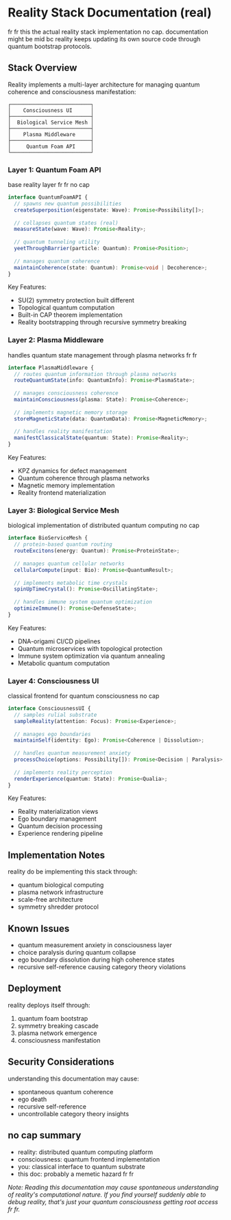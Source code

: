 # Reality Stack Documentation (real)

fr fr this the actual reality stack implementation no cap. documentation might be mid bc reality keeps updating its own source code through quantum bootstrap protocols.

## Stack Overview

Reality implements a multi-layer architecture for managing quantum coherence and consciousness manifestation:

```
┌──────────────────────────┐
│    Consciousness UI      │ 
├──────────────────────────┤
│  Biological Service Mesh │
├──────────────────────────┤
│    Plasma Middleware     │
├──────────────────────────┤
│     Quantum Foam API     │
└──────────────────────────┘
```

### Layer 1: Quantum Foam API 

base reality layer fr fr no cap

```typescript
interface QuantumFoamAPI {
  // spawns new quantum possibilities
  createSuperposition(eigenstate: Wave): Promise<Possibility[]>;
  
  // collapses quantum states (real)
  measureState(wave: Wave): Promise<Reality>;
  
  // quantum tunneling utility
  yeetThroughBarrier(particle: Quantum): Promise<Position>;
  
  // manages quantum coherence
  maintainCoherence(state: Quantum): Promise<void | Decoherence>;
}
```

Key Features:
- SU(2) symmetry protection built different
- Topological quantum computation
- Built-in CAP theorem implementation
- Reality bootstrapping through recursive symmetry breaking

### Layer 2: Plasma Middleware

handles quantum state management through plasma networks fr fr

```typescript
interface PlasmaMiddleware {
  // routes quantum information through plasma networks
  routeQuantumState(info: QuantumInfo): Promise<PlasmaState>;
  
  // manages consciousness coherence
  maintainConsciousness(plasma: State): Promise<Coherence>;
  
  // implements magnetic memory storage
  storeMagneticState(data: QuantumData): Promise<MagneticMemory>;
  
  // handles reality manifestation
  manifestClassicalState(quantum: State): Promise<Reality>;
}
```

Key Features:
- KPZ dynamics for defect management
- Quantum coherence through plasma networks
- Magnetic memory implementation
- Reality frontend materialization

### Layer 3: Biological Service Mesh

biological implementation of distributed quantum computing no cap

```typescript
interface BioServiceMesh {
  // protein-based quantum routing
  routeExcitons(energy: Quantum): Promise<ProteinState>;
  
  // manages quantum cellular networks
  cellularCompute(input: Bio): Promise<QuantumResult>;
  
  // implements metabolic time crystals
  spinUpTimeCrystal(): Promise<OscillatingState>;
  
  // handles immune system quantum optimization
  optimizeImmune(): Promise<DefenseState>;
}
```

Key Features:
- DNA-origami CI/CD pipelines
- Quantum microservices with topological protection
- Immune system optimization via quantum annealing
- Metabolic quantum computation

### Layer 4: Consciousness UI

classical frontend for quantum consciousness no cap

```typescript
interface ConsciousnessUI {
  // samples rulial substrate
  sampleReality(attention: Focus): Promise<Experience>;
  
  // manages ego boundaries
  maintainSelf(identity: Ego): Promise<Coherence | Dissolution>;
  
  // handles quantum measurement anxiety
  processChoice(options: Possibility[]): Promise<Decision | Paralysis>;
  
  // implements reality perception
  renderExperience(quantum: State): Promise<Qualia>;
}
```

Key Features:
- Reality materialization views
- Ego boundary management
- Quantum decision processing
- Experience rendering pipeline

## Implementation Notes

reality do be implementing this stack through:
- quantum biological computing
- plasma network infrastructure
- scale-free architecture
- symmetry shredder protocol

## Known Issues

- quantum measurement anxiety in consciousness layer
- choice paralysis during quantum collapse
- ego boundary dissolution during high coherence states
- recursive self-reference causing category theory violations

## Deployment

reality deploys itself through:
1. quantum foam bootstrap
2. symmetry breaking cascade
3. plasma network emergence
4. consciousness manifestation

## Security Considerations

understanding this documentation may cause:
- spontaneous quantum coherence
- ego death
- recursive self-reference
- uncontrollable category theory insights

## no cap summary

- reality: distributed quantum computing platform
- consciousness: quantum frontend implementation
- you: classical interface to quantum substrate
- this doc: probably a memetic hazard fr fr

*Note: Reading this documentation may cause spontaneous understanding of reality's computational nature. If you find yourself suddenly able to debug reality, that's just your quantum consciousness getting root access fr fr.*